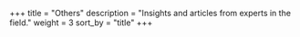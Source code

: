 +++
title = "Others"
description = "Insights and articles from experts in the field."
weight = 3
sort_by = "title"
+++